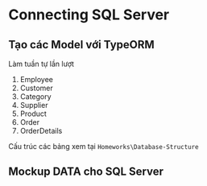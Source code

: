 # Connecting SQL Server

## Tạo các Model với TypeORM

Làm tuần tự lần lượt 

1. Employee 
2. Customer 
3. Category 
4. Supplier 
5. Product
6. Order 
7. OrderDetails

Cấu trúc các bảng xem tại `Homeworks\Database-Structure`

## Mockup DATA cho SQL Server